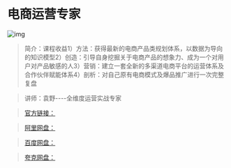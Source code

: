 # 电商运营专家

![img]()

> 简介：课程收益1）方法：获得最新的电商产品类规划体系，以数据为导向的知识模型2）创造：引导自身挖掘关于电商产品的想象力、成为一个对用户对产品敏感的人3）营销：建立一套全新的多渠道电商平台的运营体系及合作伙伴赋能体系4）剖析：对自己原有电商模式及爆品推广进行一次完整复盘

> 讲师：袁野----全维度运营实战专家

> [官方链接：]()

> [阿里网盘：]()

> [百度网盘：]()

> [夸克网盘：]()
